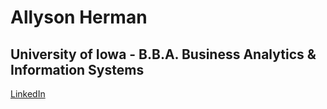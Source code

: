 # Allyson Herman
## University of Iowa - B.B.A. Business Analytics & Information Systems
[LinkedIn](https://www.linkedin.com/in/allyson-herman-5860301b5/)
